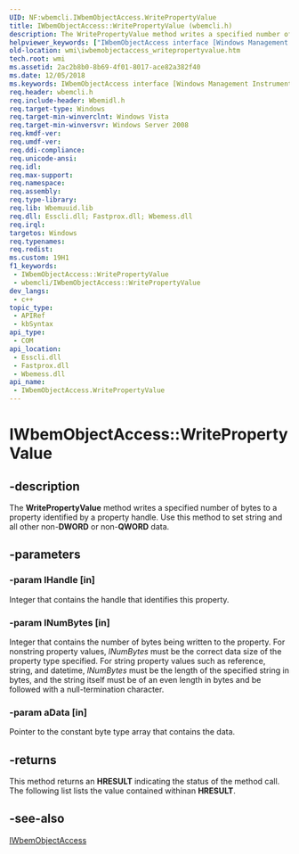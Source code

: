 ```yaml
---
UID: NF:wbemcli.IWbemObjectAccess.WritePropertyValue
title: IWbemObjectAccess::WritePropertyValue (wbemcli.h)
description: The WritePropertyValue method writes a specified number of bytes to a property identified by a property handle. Use this method to set string and all other non-DWORD or non-QWORD data.
helpviewer_keywords: ["IWbemObjectAccess interface [Windows Management Instrumentation]","WritePropertyValue method","IWbemObjectAccess.WritePropertyValue","IWbemObjectAccess::WritePropertyValue","WritePropertyValue","WritePropertyValue method [Windows Management Instrumentation]","WritePropertyValue method [Windows Management Instrumentation]","IWbemObjectAccess interface","_hmm_iwbemobjectaccess_writepropertyvalue","wbemcli/IWbemObjectAccess::WritePropertyValue","wmi.iwbemobjectaccess_writepropertyvalue"]
old-location: wmi\iwbemobjectaccess_writepropertyvalue.htm
tech.root: wmi
ms.assetid: 2ac2b8b0-8b69-4f01-8017-ace82a382f40
ms.date: 12/05/2018
ms.keywords: IWbemObjectAccess interface [Windows Management Instrumentation],WritePropertyValue method, IWbemObjectAccess.WritePropertyValue, IWbemObjectAccess::WritePropertyValue, WritePropertyValue, WritePropertyValue method [Windows Management Instrumentation], WritePropertyValue method [Windows Management Instrumentation],IWbemObjectAccess interface, _hmm_iwbemobjectaccess_writepropertyvalue, wbemcli/IWbemObjectAccess::WritePropertyValue, wmi.iwbemobjectaccess_writepropertyvalue
req.header: wbemcli.h
req.include-header: Wbemidl.h
req.target-type: Windows
req.target-min-winverclnt: Windows Vista
req.target-min-winversvr: Windows Server 2008
req.kmdf-ver: 
req.umdf-ver: 
req.ddi-compliance: 
req.unicode-ansi: 
req.idl: 
req.max-support: 
req.namespace: 
req.assembly: 
req.type-library: 
req.lib: Wbemuuid.lib
req.dll: Esscli.dll; Fastprox.dll; Wbemess.dll
req.irql: 
targetos: Windows
req.typenames: 
req.redist: 
ms.custom: 19H1
f1_keywords:
 - IWbemObjectAccess::WritePropertyValue
 - wbemcli/IWbemObjectAccess::WritePropertyValue
dev_langs:
 - c++
topic_type:
 - APIRef
 - kbSyntax
api_type:
 - COM
api_location:
 - Esscli.dll
 - Fastprox.dll
 - Wbemess.dll
api_name:
 - IWbemObjectAccess.WritePropertyValue
---
```


# IWbemObjectAccess::WritePropertyValue


## -description

The <b>WritePropertyValue</b> method writes a specified number of bytes to a property identified by a property handle. Use this method to set string and all other non-<b>DWORD</b> or non-<b>QWORD</b> data.

## -parameters

### -param lHandle [in]

Integer that contains the handle that identifies this property.

### -param lNumBytes [in]

Integer that contains the number of bytes being written to the property. For nonstring property values, <i>lNumBytes</i> must be the correct data size of the property type specified. For string property values such as reference, string, and datetime, <i>lNumBytes</i> must be the length of the specified string in bytes, and the string itself must be of an even length in bytes and be followed with a null-termination character.

### -param aData [in]

Pointer to the constant byte type array that contains the data.

## -returns

This method returns an <b>HRESULT</b> indicating the status of the method call. The following list lists the value contained withinan <b>HRESULT</b>.

## -see-also

<a href="https://docs.microsoft.com/windows/desktop/api/wbemcli/nn-wbemcli-iwbemobjectaccess">IWbemObjectAccess</a>

